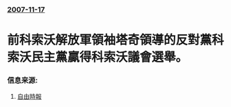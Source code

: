 ### [2007-11-17](/news/2007/11/17/index.md)

##### 
# 前科索沃解放軍領袖塔奇領導的反對黨科索沃民主黨贏得科索沃議會選舉。




### 信息来源:

1. [自由時報](https://web.archive.org/web/20071120183218/http://www.libertytimes.com.tw/2007/new/nov/19/today-int2.htm)
